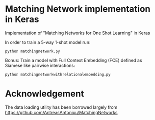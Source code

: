# Matching Network implementation in Keras
Implementation of "Matching Networks for One Shot Learning" in Keras

In order to train a 5-way 1-shot model run:
```
python matchingnetwork.py
```
Bonus:
Train a model with Full Context Embedding (FCE) defined as Siamese like pairwise interactions:
```
python matchingnetworkwithrelationalembedding.py
```

# Acknowledgement
The data loading utility has been borrowed largely from https://github.com/AntreasAntoniou/MatchingNetworks
